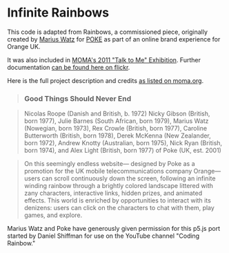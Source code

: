 # Infinite Rainbows

This code is adapted from Rainbows, a commissioned piece, originally created by [Marius Watz](http://mariuswatz.com/) for [POKE](http://pokelondon.com) as part of an online brand experience for Orange UK.

It was also included in [MOMA's 2011 "Talk to Me" Exhibition](http://moma.org/interactives/exhibitions/2011/talktome/objects/146216/). Further documentation [can be found here on flickr](https://www.flickr.com/photos/watz/6283617649).

Here is the full project description and credits [as listed on moma.org](http://moma.org/interactives/exhibitions/2011/talktome/objects/146216/).

> ### Good Things Should Never End

> Nicolas Roope (Danish and British, b. 1972) Nicky Gibson (British, born 1977), Julie Barnes (South African, born 1979), Marius Watz (Nowegian, born 1973), Rex Crowle (British, born 1977), Caroline Butterworth (British, born 1978), Derek McKenna (New Zealander, born 1972), Andrew Knotty (Australian, born 1975), Nick Ryan (British, born 1974), and Alex Light (British, born 1977) of Poke (UK, est. 2001)

> On this seemingly endless website— designed by Poke as a promotion for the UK mobile telecommunications company Orange—users can scroll continuously down the screen, following an infinite winding rainbow through a brightly colored landscape littered with zany characters, interactive links, hidden prizes, and animated effects. This world is enriched by opportunities to interact with its denizens: users can click on the characters to chat with them, play games, and explore.

Marius Watz and Poke have generously given permission for this p5.js port started by Daniel Shiffman for use on the YouTube channel "Coding Rainbow."

